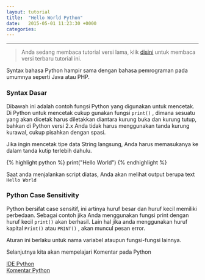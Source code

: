 ```yaml
---
layout: tutorial
title:  "Hello World Python"
date:   2015-05-01 11:23:30 +0000
categories:
---
```


---
> Anda sedang membaca tutorial versi lama, klik [disini](/tutorial/instalasi-python) untuk membaca versi terbaru tutorial ini.


Syntax bahasa Python hampir sama dengan bahasa pemrograman pada umumnya seperti Java atau PHP.

### Syntax Dasar
Dibawah ini adalah contoh fungsi Python yang digunakan untuk mencetak. Di Python untuk mencetak cukup gunakan fungsi `print()` , dimana sesuatu yang akan dicetak harus diletakkan diantara kurung buka dan kurung tutup, bahkan di Python versi 2.x Anda tidak harus menggunakan tanda kurung kurawal, cukup pisahkan dengan spasi.

Jika ingin mencetak tipe data String langsung, Anda harus memasukanya ke dalam tanda kutip terlebih dahulu.

{% highlight python %}
print("Hello World")
{% endhighlight %}


Saat anda menjalankan script diatas, Anda akan melihat output berupa text `Hello World`


### Python Case Sensitivity
Python bersifat case sensitif, ini artinya huruf besar dan huruf kecil memiliki perbedaan. Sebagai contoh jika Anda menggunakan fungsi print dengan huruf kecil `print()` akan berhasil. Lain hal jika anda menggunakan huruf kapital `Print()` atau `PRINT()` , akan muncul pesan error.

Aturan ini berlaku untuk nama variabel ataupun fungsi-fungsi lainnya.

Selanjutnya kita akan mempelajari Komentar pada Python



<div class="row navigation-tutorial">
    <div class="col-md-6 prev-tutorial">
        <a href="/2015/05/integrated-development-environtment-ide.html"><i class="fas fa-arrow-circle-left"></i>IDE Python</a>
    </div>
    <div class="col-md-6 next-tutorial">
        <a href="/2015/05/komentar-python.html" class="hoverable">Komentar Python<i class="fas fa-arrow-circle-right"></i></a>
    </div>
</div>
